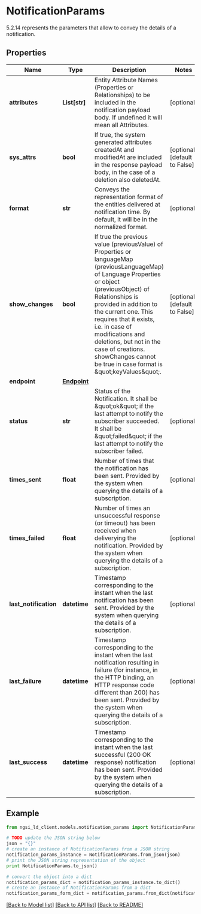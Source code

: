 # NotificationParams

5.2.14 represents the parameters that allow to convey the details of a notification. 

## Properties
Name | Type | Description | Notes
------------ | ------------- | ------------- | -------------
**attributes** | **List[str]** | Entity Attribute Names (Properties or Relationships) to be included in the notification payload body. If undefined it will mean all Attributes.  | [optional] 
**sys_attrs** | **bool** | If true, the system generated attributes createdAt and modifiedAt are included in the response payload body, in the case of a deletion also deletedAt.  | [optional] [default to False]
**format** | **str** | Conveys the representation format of the entities delivered at notification time. By default, it will be in the normalized format.  | [optional] 
**show_changes** | **bool** | If true the previous value (previousValue) of Properties or languageMap (previousLanguageMap) of Language Properties or object (previousObject) of Relationships is provided in addition to the current one. This requires that it exists, i.e. in case of modifications and deletions,  but not in the case of creations. showChanges cannot be true in case format is \&quot;keyValues\&quot;.  | [optional] [default to False]
**endpoint** | [**Endpoint**](Endpoint.md) |  | 
**status** | **str** | Status of the Notification. It shall be \&quot;ok\&quot; if the last attempt to notify the subscriber succeeded. It shall be \&quot;failed\&quot; if the last attempt to notify the subscriber failed.  | [optional] 
**times_sent** | **float** | Number of times that the notification has been sent. Provided by the system when querying the details of a subscription.  | [optional] 
**times_failed** | **float** | Number of times an unsuccessful response (or timeout) has been received when deliverying the notification. Provided by the system when querying the details of a subscription.  | [optional] 
**last_notification** | **datetime** | Timestamp corresponding to the instant when the last notification has been sent. Provided by the system when querying the details of a subscription.  | [optional] 
**last_failure** | **datetime** | Timestamp corresponding to the instant when the last notification resulting in failure (for instance, in the HTTP binding, an HTTP response code different than 200) has been sent. Provided by the system when querying the details of a subscription.  | [optional] 
**last_success** | **datetime** | Timestamp corresponding to the instant when the last successful (200 OK response) notification has been sent. Provided by the system when querying the details of a subscription.  | [optional] 

## Example

```python
from ngsi_ld_client.models.notification_params import NotificationParams

# TODO update the JSON string below
json = "{}"
# create an instance of NotificationParams from a JSON string
notification_params_instance = NotificationParams.from_json(json)
# print the JSON string representation of the object
print NotificationParams.to_json()

# convert the object into a dict
notification_params_dict = notification_params_instance.to_dict()
# create an instance of NotificationParams from a dict
notification_params_form_dict = notification_params.from_dict(notification_params_dict)
```
[[Back to Model list]](../README.md#documentation-for-models) [[Back to API list]](../README.md#documentation-for-api-endpoints) [[Back to README]](../README.md)


